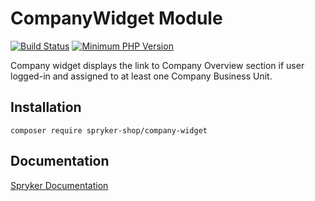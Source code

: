 # CompanyWidget Module
[![Build Status](https://travis-ci.org/spryker-shop/company-widget.svg)](https://travis-ci.org/spryker-shop/company-widget)
[![Minimum PHP Version](https://img.shields.io/badge/php-%3E%3D%207.2-8892BF.svg)](https://php.net/)

Company widget displays the link to Company Overview section if user logged-in and assigned to at least one Company Business Unit.

## Installation

```
composer require spryker-shop/company-widget
```

## Documentation

[Spryker Documentation](https://academy.spryker.com/developing_with_spryker/module_guide/modules.html)

